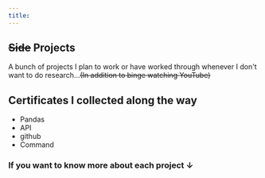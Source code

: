 ```yaml
---
title:
---
```

## ~~Side~~ Projects

A bunch of projects I plan to work or have worked through whenever I don't want to do research...~~(In addition to binge watching YouTube)~~

## Certificates I collected along the way
- Pandas
- API
- github
- Command



### If you want to know more about each project ↓
